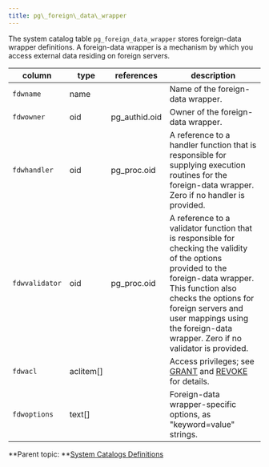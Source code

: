 ```yaml
---
title: pg\_foreign\_data\_wrapper 
---
```


The system catalog table `pg_foreign_data_wrapper` stores foreign-data wrapper definitions. A foreign-data wrapper is a mechanism by which you access external data residing on foreign servers.

|column|type|references|description|
|------|----|----------|-----------|
|`fdwname`|name| |Name of the foreign-data wrapper.|
|`fdwowner`|oid|pg\_authid.oid|Owner of the foreign-data wrapper.|
|`fdwhandler`|oid|pg\_proc.oid|A reference to a handler function that is responsible for supplying execution routines for the foreign-data wrapper. Zero if no handler is provided.|
|`fdwvalidator`|oid|pg\_proc.oid|A reference to a validator function that is responsible for checking the validity of the options provided to the foreign-data wrapper. This function also checks the options for foreign servers and user mappings using the foreign-data wrapper. Zero if no validator is provided.|
|`fdwacl`|aclitem\[\]| |Access privileges; see [GRANT](../sql_commands/GRANT.html) and [REVOKE](../sql_commands/REVOKE.html) for details.|
|`fdwoptions`|text\[\]| |Foreign-data wrapper-specific options, as "keyword=value" strings.|

**Parent topic: **[System Catalogs Definitions](../system_catalogs/catalog_ref-html.html)

